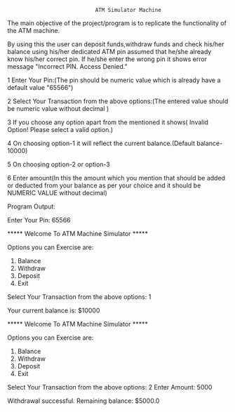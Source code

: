                                 ATM Simulator Machine

                                

                                
  The main objective of the project/program is to replicate the functionality of the ATM machine.

  


  By using this the user can deposit funds,withdraw funds and check his/her balance using his/her dedicated ATM pin assumed that he/she already know his/her correct pin.
  If he/she enter the wrong pin it shows error message  "Incorrect PIN. Access Denied."

  

   1 Enter Your Pin:(The pin should be numeric value which is already have a default value "65566")

   
   2 Select Your Transaction from the above options:(The entered value should be numeric value without decimal ) 

   
   3 If you choose any option apart from the mentioned it shows( Invalid Option! Please select a valid option.) 

   

   4 On choosing option-1 it will reflect the current balance.(Default balance- 10000) 

   
   5 On choosing option-2 or option-3

   
   6 Enter amount(In this the amount which you mention that should be added or deducted from your balance as per your choice and it should be NUMERIC VALUE without decimal)


  Program Output:

  

  Enter Your Pin: 65566
  

  ***** Welcome To ATM Machine Simulator *****

  

  Options you can Exercise are:

  
  1) Balance
  2) Withdraw
  3) Deposit
  4) Exit

     

  Select Your Transaction from the above options: 1 

  

  Your current balance is: $10000



  ***** Welcome To ATM Machine Simulator *****

  
 
  Options you can Exercise are:

  
  1) Balance
  2) Withdraw
  3) Deposit
  4) Exit

     

  Select Your Transaction from the above options: 2
  Enter Amount: 5000

  Withdrawal successful. Remaining balance: $5000.0
